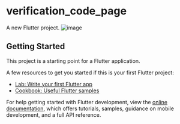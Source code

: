 # verification_code_page

A new Flutter project.
![image](https://github.com/shaoting0730/Flutter_learn_demo/blob/master/%E5%85%B6%E4%BB%96/%E6%A1%88%E4%BE%8B/verification_code_page/result.gif) <br/>

## Getting Started

This project is a starting point for a Flutter application.

A few resources to get you started if this is your first Flutter project:

- [Lab: Write your first Flutter app](https://docs.flutter.dev/get-started/codelab)
- [Cookbook: Useful Flutter samples](https://docs.flutter.dev/cookbook)

For help getting started with Flutter development, view the
[online documentation](https://docs.flutter.dev/), which offers tutorials,
samples, guidance on mobile development, and a full API reference.
